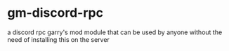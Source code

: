 # gm-discord-rpc
a discord rpc garry's mod module that can be used by anyone without the need of installing this on the server
